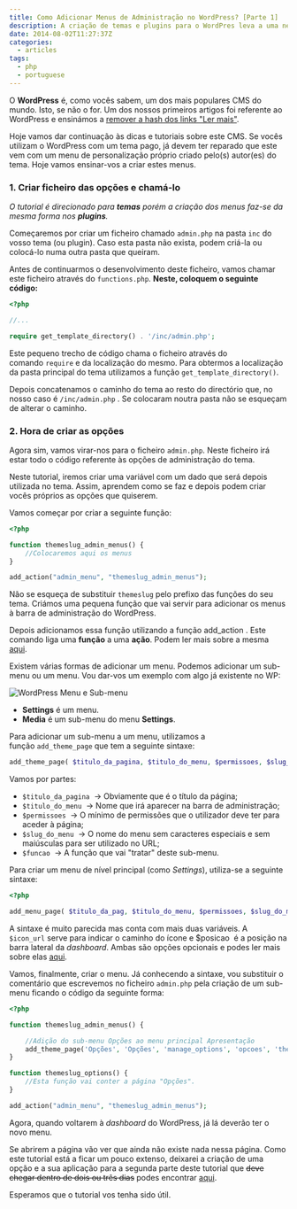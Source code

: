 ```yaml
---
title: Como Adicionar Menus de Administração no WordPress? [Parte 1]
description: A criação de temas e plugins para o WordPres leva a uma necessidade constante de criar menus de administração. A criação dos mesmos é muito simples.
date: 2014-08-02T11:27:37Z
categories:
  - articles
tags:
  - php
  - portuguese
---
```


O **WordPress** é, como vocês sabem, um dos mais populares CMS do mundo. Isto, se não o for. Um dos nossos primeiros artigos foi referente ao WordPress e ensinámos a [remover a hash dos links "Ler mais"](/2014/07/14/remover-hash-dos-links-continuar-a-ler).

<!--more-->

Hoje vamos dar continuação às dicas e tutoriais sobre este CMS. Se vocês utilizam o WordPress com um tema pago, já devem ter reparado que este vem com um menu de personalização próprio criado pelo(s) autor(es) do tema. Hoje vamos ensinar-vos a criar estes menus.

### 1. Criar ficheiro das opções e chamá-lo

_O tutorial é direcionado para **temas** porém a criação dos menus faz-se da mesma forma nos **plugins**._

Começaremos por criar um ficheiro chamado `admin.php` na pasta `inc` do vosso tema (ou plugin). Caso esta pasta não exista, podem criá-la ou colocá-lo numa outra pasta que queiram.

Antes de continuarmos o desenvolvimento deste ficheiro, vamos chamar este ficheiro através do `functions.php`. **Neste, coloquem o seguinte código:**

```php
<?php

//...

require get_template_directory() . '/inc/admin.php';
```

Este pequeno trecho de código chama o ficheiro através do comando `require` e da localização do mesmo. Para obtermos a localização da pasta principal do tema utilizamos a função `get_template_directory()`.

Depois concatenamos o caminho do tema ao resto do directório que, no nosso caso é `/inc/admin.php` . Se colocaram noutra pasta não se esqueçam de alterar o caminho.


### 2. Hora de criar as opções


Agora sim, vamos virar-nos para o ficheiro `admin.php`. Neste ficheiro irá estar todo o código referente às opções de administração do tema.

Neste tutorial, iremos criar uma variável com um dado que será depois utilizada no tema. Assim, aprendem como se faz e depois podem criar vocês próprios as opções que quiserem.

Vamos começar por criar a seguinte função:

```php
<?php

function themeslug_admin_menus() {
    //Colocaremos aqui os menus
}

add_action("admin_menu", "themeslug_admin_menus");
```

Não se esqueça de substituir `themeslug` pelo prefixo das funções do seu tema. Criámos uma pequena função que vai servir para adicionar os menus à barra de administração do WordPress.

Depois adicionamos essa função utilizando a função add_action . Este comando liga uma **função** a uma **ação**. Podem ler mais sobre a mesma [aqui](http://codex.wordpress.org/Function_Reference/add_action).

Existem várias formas de adicionar um menu. Podemos adicionar um sub-menu ou um menu. Vou dar-vos um exemplo com algo já existente no WP:

![WordPress Menu e Sub-menu](https://cdn.hacdias.com/media/2014-08-wpsubmenu.jpeg)

  * **Settings** é um menu.
  * **Media** é um sub-menu do menu **Settings**.

Para adicionar um sub-menu a um menu, utilizamos a função `add_theme_page` que tem a seguinte sintaxe:

```php
add_theme_page( $titulo_da_pagina, $titulo_do_menu, $permissoes, $slug_do_menu, $funcao);
```

Vamos por partes:

  * `$titulo_da_pagina`  -> Obviamente que é o título da página;
  * `$titulo_do_menu`  -> Nome que irá aparecer na barra de administração;
  * `$permissoes`  -> O mínimo de permissões que o utilizador deve ter para aceder à página;
  * `$slug_do_menu`  -> O nome do menu sem caracteres especiais e sem maiúsculas para ser utilizado no URL;
  * `$funcao`  -> A função que vai "tratar" deste sub-menu.

Para criar um menu de nível principal (como *Settings*), utiliza-se a seguinte sintaxe:

```php
<?php

add_menu_page( $titulo_da_pag, $titulo_do_menu, $permissoes, $slug_do_menu, $funcao, $icon_url, $posicao );
```

A sintaxe é muito parecida mas conta com mais duas variáveis. A `$icon_url` serve para indicar o caminho do ícone e $posicao  é a posição na barra lateral da *dashboard*. Ambas são opções opcionais e podes ler mais sobre elas [aqui](http://codex.wordpress.org/Function_Reference/add_menu_page).

Vamos, finalmente, criar o menu. Já conhecendo a sintaxe, vou substituir o comentário que escrevemos no ficheiro `admin.php` pela criação de um sub-menu ficando o código da seguinte forma:

```php
<?php

function themeslug_admin_menus() {

    //Adição do sub-menu Opções ao menu principal Apresentação
    add_theme_page('Opções', 'Opções', 'manage_options', 'opcoes', 'themeslug_options');
}

function themeslug_options() {
    //Esta função vai conter a página "Opções".
}

add_action("admin_menu", "themeslug_admin_menus");
```

Agora, quando voltarem à *dashboard* do WordPress, já lá deverão ter o novo menu.

Se abrirem a página vão ver que ainda não existe nada nessa página. Como este tutorial está a ficar um pouco extenso, deixarei a criação de uma opção e a sua aplicação para a segunda parte deste tutorial que <del>deve chegar dentro de dois ou três dias</del> podes encontrar [aqui](/2014/08/04/wordpress-adicionar-menus-de-administracao-parte-2).

Esperamos que o tutorial vos tenha sido útil.
